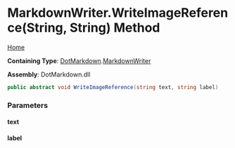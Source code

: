 # MarkdownWriter\.WriteImageReference\(String, String\) Method

[Home](../../../README.md)

**Containing Type**: [DotMarkdown](../../README.md)\.[MarkdownWriter](../README.md)

**Assembly**: DotMarkdown\.dll

```csharp
public abstract void WriteImageReference(string text, string label)
```

### Parameters

#### text

#### label

